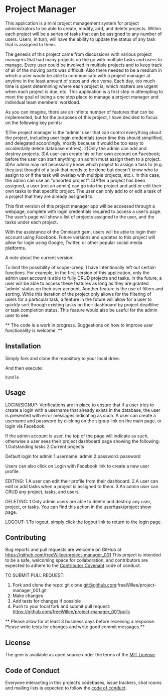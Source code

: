 # Project Manager

This application is a mini project management system for project administrators to be able to create, modify, add, and delete projects.  Within each project will be a series of tasks that can be assigned to any number of users.  Users, in turn, will have the ability to update the status of any task that is assigned to them.  

The genesis of this project came from discussions with various project managers that had many projects on the go with multiple tasks and users to manage.  Every user could be involved in multiple projects and to keep track of all of the moving parts was difficult.  Also there needed to be a medium in which a user would be able to communicate with a project manager at anytime in the least amount of steps and vice versa.  Each day, too much time is spent determining where each project is, which matters are urgent when each project is due, etc.  This application is a first step in attempting to meet the goal of being a one stop place to manage a project manager and individual team members' workload.

As you can imagine, there are an infinite number of features that can be implemented, but for the purposes of this project, I have decided to focus on the following key points:

1)The project manager is the 'admin' user that can control everything about the project, including user login credentials (over time this should simplified, and delegated accordingly, mostly because it  would be too easy to accidentally delete database entries).
2)Only the admin can add and destroy projects.
3)A user can create his or her own account on Facebook; before the user can start anything, an admin must assign them to a project.
4)An admin may not necessarily know which project to assign a task to (e.g. they just thought of a task that needs to be done but doesn't know who to assign to or if the task will overlap with multiple projects, etc.).  In this case, the admin can use an "unsorted project".
5)After a project has been assigned, a user (not an admin) can go into the project and add or edit their own tasks to that specific project.  The user can only add to or edit a task of a project that they are already assigned to.

This first version of this project manager app will be accessed through a webpage, complete with login credentials required to access a user’s page.  The user’s page will show a list of projects assigned to the user, and the tasks under each project.  

With the assistance of the Omniauth gem, users will be able to login their account using Facebook.  Future versions and updates to this project will allow for login using Google, Twitter, or other popular social media platforms.

A note about the current version:

To limit the possibility of scope-creep, I have intentionally left out certain functions.  For example, in the first version of this application, only the admin user account is able to fully CRUD projects and tasks.  In the future, a user will be able to access these features as long as they are granted 'admin' status on their user account.  Another feature is the use of filters and sorting.  While this iteration of the project only allows for the filtering of users for a particular task, a feature in the future will allow for a user to quickly sort through existing tasks on their dashboard by project deadlilne or task completion status.  This feature would also be useful for the admin user to see.

** The code is a work in progress.  Suggestions on how to improve user functionality is welcome. **

## Installation

Simply fork and clone the repository to your local drive.

And then execute:

    bundle

## Usage

LOGIN/SIGNUP:
Verifications are in place to ensure that if a user tries to create a login with a username that already exists in the database, the user is presented with error messages indicating as such.  A user can create a username and password by clicking on the signup link on the main page, or login via Facebook.

If the admin account is user, the top of the page will indicate as such, otherwise a user sees their project dashboard page showing the following:
1.Outstanding tasks
2.Current projects

Default login for admin
 1.username: admin
 2.password: password

Users can also click on Login with Facebook link to create a new user profile.

EDITING:
1.A user can edit their profile from their dashboard.
2.A user can edit or add tasks when a project is assigned to them.
3.An admin user can CRUD any project, tasks, and users.

DELETING:
1.Only admin users are able to delete and destroy any user, project, or tasks.  You can find this action in the user/task/project show page.

LOGOUT:
1.To logout, simply click the logout link to return to the login page.

## Contributing

Bug reports and pull requests are welcome on GitHub at <https://github.com/freeWillee/project-manager_001> This project is intended to be a safe, welcoming space for collaboration, and contributors are expected to adhere to the [Contributor Covenant](http://contributor-covenant.org) code of conduct.

TO SUBMIT PULL REQUEST:
1) Fork and clone the repo: git clone git@github.com:freeWillee/project-manager_001.git
2) Make changes
3) Add tests for changes if possible
4) Push to your local fork and submit pull request: <https://github.com/freeWillee/project-manager_001/pulls>

** Please allow for at least 3 business days before receiving a response.  Please write tests for changes and write good commit messages.**

## License

The gem is available as open source under the terms of the [MIT License](https://opensource.org/licenses/MIT).

## Code of Conduct

Everyone interacting in this project’s codebases, issue trackers, chat rooms and mailing lists is expected to follow the [code of conduct](https://github.com/freeWillee/project-manager_001/blob/master/CODE_OF_CONDUCT.md).
